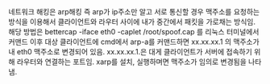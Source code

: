 네트워크 해킹은 arp해킹
즉 arp가 ip주소만 알고 서로 통신할 경우 맥주소를 요청하는 방식을 이용해서
클라이언트와 라우터 사이에 내가 중간에서 패킷을 가로채는 방식임.
해당 방법은 bettercap -iface eth0 -caplet /root/spoof.cap 를 리눅스 터미널에서 커맨드
이후 대상 클라이언트에 cmd에서 arp-a를 커맨드하면 xx.xx.xx.1 의 맥주소가 내 eth0 맥주소로 변경되어 있음.
xx.xx.xx.1.은 대게 클라이언트가 서버에 접속하기 위해 라우터와 연결하는 포트임.
xarp를 설치, 실행하며면 맥주소가 임의로 변경됨을 나타냄. 
